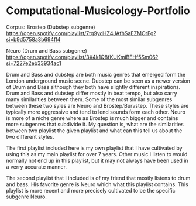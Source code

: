 # Computational-Musicology-Portfolio


Corpus:
Brostep (Dubstep subgenre)
https://open.spotify.com/playlist/7tg9ydHZ4JAfhSaEZMOrFg?si=b9d5758a3b694ff4

Neuro (Drum and Bass subgenre)
https://open.spotify.com/playlist/3X4k1Q8fKUKmiBEHf5Sm06?si=7227e2eb33934ac1

Drum and Bass and dubstep are both music genres that emerged form the London underground music scene. Dubstep can be seen as a newer version of Drum and Bass although they both have slightly different inspirations. Drum and Bass and dubstep differ mostly in beat tempo, but also carry many similarities between them. Some of the most similar subgenres between these two syles are Neuro and Brostep/Burvstep. These styles are typically more aggressive and tend to lend sounds form each other. Neuro is more of a niche genre where as Brostep is much bigger and contains more subgenres that subdivide it. My question is, what are the similarities between two playlist the given playlist and what can this tell us about the two different styles.

The first playlist included here is my own playlist that I have cultivated by using this as my main playlist for over 7 years. Other music I listen to would normally not end up in this playlist, but it may not always have been used in a verry accurate manner.

The second playlist that I included is of my friend that mostly listens to drum and bass. His favorite genre is Neuro which what this playlist contains. This playlist is more recent and more precisely cultivated to be the specific subgenre Neuro. 

